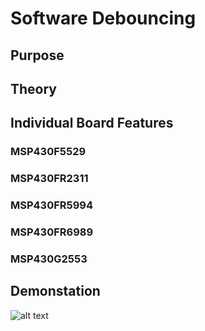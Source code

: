 # Software Debouncing

## Purpose

## Theory

## Individual Board Features

### MSP430F5529


### MSP430FR2311


### MSP430FR5994



### MSP430FR6989



### MSP430G2553



## Demonstation

![alt text](https://github.com/RU09342/lab-2-blinking-leds-ambrosen8/blob/master/Multiple%20Blink/Assets/MultBlink.gif)